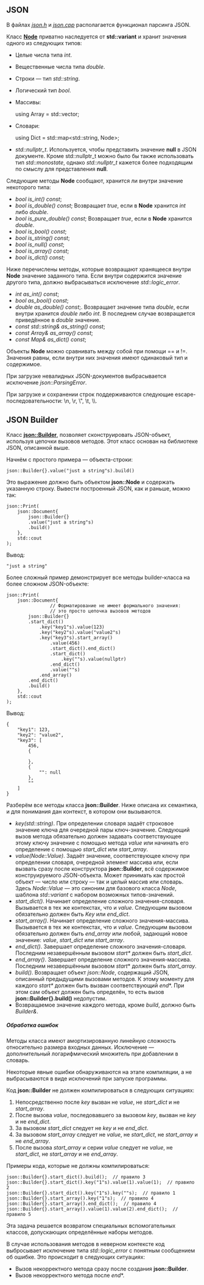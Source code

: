 ## JSON


В файлах [*json.h*](https://github.com/konstantinbelousovEC/json/blob/main/include/json.h) и [*json.cpp*](https://github.com/konstantinbelousovEC/json/blob/main/src/json.cpp) располагается функционал парсинга JSON.

Класс [**Node**](https://github.com/konstantinbelousovEC/json/blob/27c9169b6ce3ed298d9f40e579c3278b79f291f3/include/json.h#L20) приватно наследуется от **std::variant** и хранит значения одного из следующих типов:
- Целые числа типа *int*.
- Вещественные числа типа *double*.
- Строки — тип *std::string*.
- Логический тип *bool*.
- Массивы:


    using Array = std::vector<Node>; 


- Словари:


    using Dict = std::map<std::string, Node>;
  
    
    
- *std::nullptr_t*. Используется, чтобы представить значение **null** в JSON документе. Кроме std::nullptr_t можно было бы также использовать тип *std::monostate*, однако *std::nullptr_t* кажется более подходящим по смыслу для представления **null**.

Следующие методы **Node** сообщают, хранится ли внутри значение некоторого типа:
- *bool is_int() const*;
- *bool is_double() const*; Возвращает *true*, если в **Node** хранится *int* либо *double*.
- *bool is_pure_double() const*; Возвращает *true*, если в **Node** хранится *double*.
- *bool is_bool() const*;
- *bool is_string() const*;
- *bool is_null() const*;
- *bool is_array() const*;
- *bool is_dict() const*;

Ниже перечислены методы, которые возвращают хранящееся внутри **Node** значение заданного типа. Если внутри содержится значение другого типа, должно выбрасываться исключение *std::logic_error*.
- *int as_int() const*;
- *bool as_bool() const*;
- *double as_double() const*;. Возвращает значение типа *double*, если внутри хранится *double* либо *int*. В последнем случае возвращается приведённое в *double* значение.
- *const std::string& as_string() const*;
- *const Array& as_array() const*;
- *const Map& as_dict() const*;

Объекты **Node** можно сравнивать между собой при помощи == и !=. Значения равны, если внутри них значения имеют одинаковый тип и содержимое.

При загрузке невалидных JSON-документов выбрасывается исключение *json::ParsingError*.

При загрузке и сохранении строк поддерживаются следующие escape-последовательности: \n, \r, \\", \t, \\\\.

## JSON Builder

Класс [**json::Builder**](https://github.com/konstantinbelousovEC/json/blob/27c9169b6ce3ed298d9f40e579c3278b79f291f3/include/json-builder.h#L10), позволяет сконструировать JSON-объект, используя цепочки вызовов методов. Этот класс основан на библиотеке JSON, описанной выше.

Начнём с простого примера — объекта-строки:

    json::Builder{}.value("just a string"s).build() 

Это выражение должно быть объектом **json::Node** и содержать указанную строку. Вывести построенный JSON, как и раньше, можно так:

    json::Print(
        json::Document{
            json::Builder{}
            .value("just a string"s)
            .build()
        },
        std::cout
    );
    
Вывод:

    "just a string" 
    
Более сложный пример демонстрирует все методы builder-класса на более сложном JSON-объекте:

    json::Print(
        json::Document{
                    // Форматирование не имеет формального значения:
                    // это просто цепочка вызовов методов
            json::Builder{}
            .start_dict()
                .key("key1"s).value(123)
                .key("key2"s).value("value2"s)
                .key("key3"s).start_array()
                    .value(456)
                    .start_dict().end_dict()
                    .start_dict()
                        .key(""s).value(nullptr)
                    .end_dict()
                    .value(""s)
                .end_array()
            .end_dict()
            .build()
        },
        std::cout
    ); 

Вывод:

    {
        "key1": 123,
        "key2": "value2",
        "key3": [
            456,
            {
            
            },
            {
                "": null
            },
            ""
        ]
    }

Разберём все методы класса **json::Builder**. Ниже описана их семантика, и для понимания дан контекст, в котором они вызываются.
- *key(std::string)*. При определении словаря задаёт строковое значение ключа для очередной пары ключ-значение. Следующий вызов метода обязательно должен задавать соответствующее этому ключу значение с помощью метода *value* или начинать его определение с помощью *start_dict* или *start_array*.
- *value(Node::Value)*. Задаёт значение, соответствующее ключу при определении словаря, очередной элемент массива или, если вызвать сразу после конструктора **json::Builder**, всё содержимое конструируемого JSON-объекта. Может принимать как простой объект — число или строку — так и целый массив или словарь. Здесь *Node::Value* — это синоним для базового класса *Node*, шаблона *std::variant* с набором возможных типов-значений.
- *start_dict()*. Начинает определение сложного значения-словаря. Вызывается в тех же контекстах, что и *value*. Следующим вызовом обязательно должен быть *Key* или *end_dict*.
- *start_array()*. Начинает определение сложного значения-массива. Вызывается в тех же контекстах, что и *value*. Следующим вызовом обязательно должен быть *end_array* или любой, задающий новое значение: *value*, *start_dict* или *start_array*.
- *end_dict()*. Завершает определение сложного значения-словаря. Последним незавершённым вызовом *start\** должен быть *start_dict*.
- *end_array()*. Завершает определение сложного значения-массива. Последним незавершённым вызовом *start*\* должен быть *start_array*.
- *build()*. Возвращает объект *json::Node*, содержащий JSON, описанный предыдущими вызовами методов. К этому моменту для каждого *start\** должен быть вызван соответствующий *end*\*. При этом сам объект должен быть определён, то есть вызов **json::Builder{}.build()** недопустим.
- Возвращаемое значение каждого метода, кроме *build*, должно быть *Builder&*.

##### Обработка ошибок

Методы класса имеют амортизированную линейную сложность относительно размера входных данных. Исключение — дополнительный логарифмический множитель при добавлении в словарь.

Некоторые явные ошибки обнаруживаются на этапе компиляции, а не выбрасываются в виде исключений при запуске программы.

Код **json::Builder** не должен компилироваться в следующих ситуациях:
1. Непосредственно после *key* вызван не *value*, не *start_dict* и не *start_array*.
2. После вызова *value*, последовавшего за вызовом *key*, вызван не *key* и не *end_dict*.
3. За вызовом *start_dict* следует не *key* и не *end_dict*.
4. За вызовом *start_array* следует не *value*, не *start_dict*, не *start_array* и не *end_array*.
5. После вызова *start_array* и серии *value* следует не *value*, не *start_dict*, не *start_array* и не *end_array*.

Примеры кода, которые не должны компилироваться:

    json::Builder{}.start_dict().build();  // правило 3
    json::Builder{}.start_dict().key("1"s).value(1).value(1);  // правило 2
    json::Builder{}.start_dict().key("1"s).key(""s);  // правило 1
    json::Builder{}.start_array().key("1"s);  // правило 4
    json::Builder{}.start_array().end_dict();  // правило 4
    json::Builder{}.start_array().value(1).value(2).end_dict();  // правило 5

Эта задача решается возвратом специальных вспомогательных классов, допускающих определённые наборы методов.

В случае использования методов в неверном контексте код выбросывает исключение типа *std::logic_error* с понятным сообщением об ошибке.
Это происходит в следующих ситуациях:
- Вызов некорректного метода сразу после создания **json::Builder**.
- Вызов некорректного метода после *end*\*.